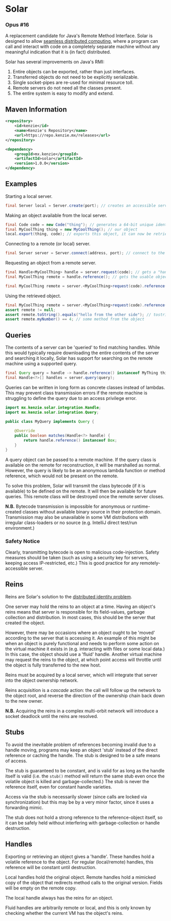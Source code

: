 Solar
=====

### Opus #16

A replacement candidate for Java's Remote Method Interface.
Solar is designed to allow [seamless distributed computing](https://github.com/Moderocky/Cobweb/blob/master/Identity-Relations-Distributed-Computing.pdf), where a program can call and interact with code on a completely separate machine without any meaningful indication that it is (in fact) distributed.

Solar has several improvements on Java's RMI:
1. Entire objects can be exported, rather than just interfaces.
2. Transferred objects do not need to be explicitly serializable.
3. Single socket-pipes are re-used for minimal resource toll.
4. Remote servers do not need all the classes present.
5. The entire system is easy to modify and extend.

## Maven Information
```xml
<repository>
    <id>kenzie</id>
    <name>Kenzie's Repository</name>
    <url>https://repo.kenzie.mx/releases</url>
</repository>
``` 

```xml
<dependency>
    <groupId>mx.kenzie</groupId>
    <artifactId>solar</artifactId>
    <version>1.0.0</version>
</dependency>
```

## Examples

Starting a local server.
```java 
final Server local = Server.create(port); // creates an accessible server on this port
```

Making an object available from the local server.
```java 
final Code code = new Code("thing"); // generates a 64-bit unique identifier code
final MyCoolThing thing = new MyCoolThing(); // our object
local.export(thing, code); // exports this object, it can now be retrieved with the code
```

Connecting to a remote (or local) server.
```java 
final Server server = Server.connect(address, port); // connect to the remote server
```

Requesting an object from a remote server.
```java 
final Handle<MyCoolThing> handle = server.request(code); // gets a "handle" that can control this object
final MyCoolThing remote = handle.reference(); // gets the usable object reference
```

```java 
final MyCoolThing remote = server.<MyCoolThing>request(code).reference(); // inline version
```

Using the retrieved object.
```java 
final MyCoolThing remote = server.<MyCoolThing>request(code).reference();
assert remote != null;
assert remote.toString().equals("hello from the other side"); // tostring
assert remote.myNumber() == 4; // some method from the object
```

## Queries

The contents of a server can be 'queried' to find matching handles. While this would typically require downloading the entire contents of the server and searching it locally, Solar has support for searching on the remote machine using a supported query.

```java 
final Query query = handle -> handle.reference() instanceof MyThing thing && thing.isAlive();
final Handle<?>[] handles = server.query(query);
```

Queries can be written in long form as concrete classes instead of lambdas. This may prevent class transmission errors if the remote machine is struggling to define the query due to an access privilege error.

```java
import mx.kenzie.solar.integration.Handle;
import mx.kenzie.solar.integration.Query;

public class MyQuery implements Query {
    
    @Override
    public boolean matches(Handle<?> handle) {
        return handle.reference() instanceof Box;
    }
}
```

A query object can be passed to a remote machine. If the query class is available on the remote for reconstruction, it will be marshalled as normal.
However, the query is likely to be an anonymous lambda function or method reference, which would not be present on the remote.

To solve this problem, Solar will transmit the class bytecode (if it is available) to be defined on the remote. It will then be available for future queries.
This remote class will be destroyed once the remote server closes.

**N.B.** Bytecode transmission is impossible for anonymous or runtime-created classes without available binary source in their protection domain.
Transmission may also be unavailable in some VM distributions with irregular class-loaders or no source (e.g. IntelliJ direct test/run environment.)

### Safety Notice

Clearly, transmitting bytecode is open to malicious code-injection. Safety measures should be taken (such as using a security key for servers, keeping access IP-restricted, etc.)
This is good practice for any remotely-accessible server.

## Reins

Reins are Solar's solution to the [distributed identity problem](https://github.com/Moderocky/Cobweb/blob/master/Identity-Relations-Distributed-Computing.pdf).

One server may hold the reins to an object at a time. Having an object's reins means that server is responsible for its field-values, garbage collection and distribution. In most cases, this should be the server that created the object.

However, there may be occasions where an object ought to be 'moved' according to the server that is accessing it.
An example of this might be when an object is purely functional and needs to perform some action on the virtual machine it exists in (e.g. interacting with files or some local data.)
In this case, the object should use a 'fluid' handle. Another virtual machine may request the reins to the object, at which point access will throttle until the object is fully transferred to the new host.

Reins must be acquired by a local server, which will integrate that server into the object ownership network.

Reins acquisition is a _cascade_ action: the call will follow up the network to the object root, and reverse the direction of the ownership chain back down to the new owner.

**N.B.** Acquiring the reins in a complex multi-orbit network will introduce a socket deadlock until the reins are resolved.

## Stubs

To avoid the inevitable problem of references becoming invalid due to a handle moving, programs may keep an object 'stub' instead of the direct reference or caching the handle.
The stub is designed to be a safe means of access.

The stub is guaranteed to be constant, and is valid for as long as the handle itself is valid (i.e. the `stub()` method will return the same stub even once the volatile object is killed and garbage-collected.)
The stub is never the reference itself, even for constant handle varieties.

Access via the stub is necessarily slower (since calls are locked via synchronization) but this may be by a very minor factor, since it uses a forwarding mimic.

The stub does not hold a strong reference to the reference-object itself, so it can be safely held without interfering with garbage-collection or handle destruction.

## Handles

Exporting or retrieving an object gives a 'handle'. These handles hold a volatile reference to the object.
For regular (local/remote) handles, this reference will be constant until destruction.

Local handles hold the original object. Remote handles hold a mimicked copy of the object that redirects method calls to the original version.
Fields will be empty on the remote copy.

The local handle always has the reins for an object.

Fluid handles are arbitrarily remote or local, and this is only known by checking whether the current VM has the object's reins.
